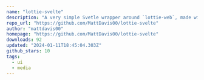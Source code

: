 ```yaml
---
name: "lottie-svelte"
description: "A very simple Svetle wrapper around `lottie-web`, made with TypeScript."
repo_url: "https://github.com/MattDavis00/lottie-svelte"
author: "mattdavis00"
homepage: "https://github.com/MattDavis00/lottie-svelte"
downloads: 92
updated: "2024-01-11T18:45:04.303Z"
github_stars: 10
tags: 
  - ui
  - media
---
```

